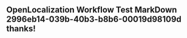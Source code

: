 <properties
ms.topic="hero-topic1"
ms.test1="hero-topic"
ms.test2="test"/>

## OpenLocalization Workflow Test MarkDown 2996eb14-039b-40b3-b8b6-00019d98109d thanks!
